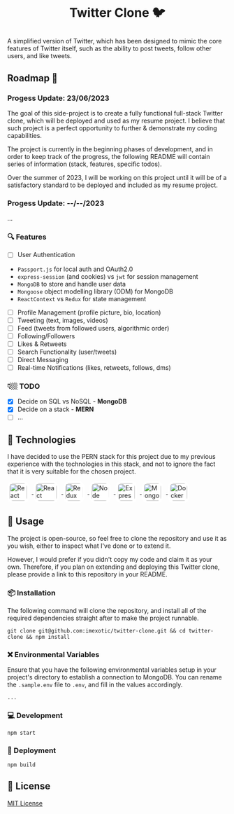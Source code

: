 # <p align="center"> Twitter Clone 🐦 </p>

A simplified version of Twitter, which has been designed to mimic the core features of Twitter itself, such as the ability to post tweets, follow other users, and like tweets.

## Roadmap 🎉

### Progess Update: 23/06/2023

The goal of this side-project is to create a fully functional full-stack Twitter clone, which will be deployed and used as my resume project. I believe that such project is a perfect opportunity to further & demonstrate my coding capabilities.

The project is currently in the beginning phases of development, and in order to keep track of the progress, the following README will contain series of information (stack, features, specific todos).

Over the summer of 2023, I will be working on this project until it will be of a satisfactory standard to be deployed and included as my resume project.

### Progess Update: --/--/2023

...

### 🔍 Features

-   [ ] User Authentication

*   `Passport.js` for local auth and OAuth2.0
*   `express-session` (and cookies) vs `jwt` for session management
*   `MongoDB` to store and handle user data
*   `Mongoose` object modelling library (ODM) for MongoDB
*   `ReactContext` vs `Redux` for state management

-   [ ] Profile Management (profile picture, bio, location)
-   [ ] Tweeting (text, images, videos)
-   [ ] Feed (tweets from followed users, algorithmic order)
-   [ ] Following/Followers
-   [ ] Likes & Retweets
-   [ ] Search Functionality (user/tweets)
-   [ ] Direct Messaging
-   [ ] Real-time Notifications (likes, retweets, follows, dms)

### 👇🏼 TODO

-   [x] Decide on SQL vs NoSQL - **MongoDB**
-   [x] Decide on a stack - **MERN**
-   [ ] ...

## 🔌 Technologies

I have decided to use the PERN stack for this project due to my previous experience with the technologies in this stack, and not to ignore the fact that it is very suitable for the chosen project.

<a href="#">
   <img src=https://user-images.githubusercontent.com/25181517/183897015-94a058a6-b86e-4e42-a37f-bf92061753e5.png height=40px width=40px alt="React" valign="middle" title="React" style="background: white; border-radius: .85rem; padding: 0.3rem; margin-right: 0.4rem;">
</a> <a href="#">
   <img src=https://reactrouter.com/_brand/react-router-mark-color.png height=40px width=48px alt="React" valign="middle" title="React" style="background: white; border-radius: .85rem; padding: 0.3rem; margin-right: 0.4rem;">
</a> <a href="#">
   <img src=https://user-images.githubusercontent.com/25181517/187896150-cc1dcb12-d490-445c-8e4d-1275cd2388d6.png height=40px width=40px alt="Redux" valign="middle" title="Redux"
   style="background: white; border-radius: .85rem; padding: 0.3rem; margin-right: 0.4rem;"> 
</a> <a href="#">
   <img src=https://user-images.githubusercontent.com/25181517/183568594-85e280a7-0d7e-4d1a-9028-c8c2209e073c.png height=40px width=40px alt="Node" valign="middle" title="Node"
   style="background: white; border-radius: .85rem; padding: 0.3rem; margin-right: 0.4rem;">
</a> <a href="#">
   <img src=https://cdn.icon-icons.com/icons2/2699/PNG/512/expressjs_logo_icon_169185.png height=40px width=40px alt="Express" valign="middle" title="Express"
   style="background: white; border-radius: .85rem; padding: 0.3rem; margin-right: 0.4rem;">
</a> <a href="#">
   <img src=https://icons-for-free.com/download-icon-MongoDB-1329545826074381322_256.ico height=40px width=40px alt="MongoDB" valign="middle" title="MongoDB"
   style="background: white; border-radius: .85rem; padding: 0.3rem; margin-right: 0.4rem;">
</a> <a href="#">
   <img src=https://www.docker.com/wp-content/uploads/2022/03/vertical-logo-monochromatic.png.webp height=40px width=40px alt="Docker" valign="middle" title="Docker"
   style="background: white; border-radius: .85rem; padding: 0.3rem; margin-right: 0.4rem;">
</a>

<!-- <div style="background: white; width: 50px; height: 50px; display: flex; align-items: center; justify-content: center; border-radius: 0.85rem; border-radius: .85rem; overflow: hidden;">
   <img src=https://reactrouter.com/_brand/react-router-mark-color.png height=45px width=45px alt="Docker" valign="middle" title="Docker" style="">
</div> -->

## 📖 Usage

The project is open-source, so feel free to clone the repository and use it as you wish, either to inspect what I've done or to extend it.

However, I would prefer if you didn't copy my code and claim it as your own. Therefore, if you plan on extending and deploying this Twitter clone, please provide a link to this repository in your README.

### 📦 Installation

The following command will clone the repository, and install all of the required dependencies straight after to make the project runnable.

```
git clone git@github.com:imexotic/twitter-clone.git && cd twitter-clone && npm install
```

### ❌ Environmental Variables

Ensure that you have the following environmental variables setup in your project's directory to establish a connection to MongoDB. You can rename the `.sample.env` file to `.env`, and fill in the values accordingly.

```
...
```

### 💻 Development

```
npm start
```

### 🚀 Deployment

```
npm build
```

## 📝 License

[MIT License](https://github.com/imexotic/ExoBot/blob/main/LICENSE)
